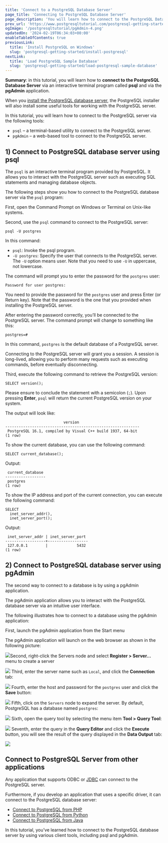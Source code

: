 ```yaml
---
title: 'Connect to a PostgreSQL Database Server'
page_title: 'Connecting to PostgreSQL Database Server'
page_description: 'You will learn how to connect to the PostgreSQL Database Server via client tools including psql and pgAdmin.'
prev_url: 'https://www.postgresqltutorial.com/postgresql-getting-started/connect-to-postgresql-database/'
ogImage: '/postgresqltutorial/pgAdmin-4.png'
updatedOn: '2024-02-19T06:34:03+00:00'
enableTableOfContents: true
previousLink:
  title: 'Install PostgreSQL on Windows'
  slug: 'postgresql-getting-started/install-postgresql'
nextLink:
  title: 'Load PostgreSQL Sample Database'
  slug: 'postgresql-getting-started/load-postgresql-sample-database'
---
```


**Summary**: in this tutorial, you will learn how to **connect to the PostgreSQL Database Server** via an interactive terminal program called **psql** and via the **pgAdmin** application.

When you [install the PostgreSQL database server](install-postgresql 'Install PostgreSQL'), the PostgreSQL installer will also install some useful tools for working with the PostgreSQL server.

In this tutorial, you will learn how to connect to the PostgreSQL server via the following tools:

- `psql` – a terminal\-based utility to connect to the PostgreSQL server.
- `pgAdmin` – a web\-based tool to connect to the PostgreSQL server.

## 1\) Connect to PostgreSQL database server using psql

The `psql` is an interactive terminal program provided by PostgreSQL. It allows you to interact with the PostgreSQL server such as executing SQL statements and managing database objects.

The following steps show you how to connect to the PostgreSQL database server via the `psql` program:

First, open the Command Prompt on Windows or Terminal on Unix\-like systems.

Second, use the `psql` command to connect to the PostgreSQL server:

```shellsql
psql -U postgres
```

In this command:

- `psql`: Invoke the psql program.
- `-U postgres`: Specify the user that connects to the PostgreSQL server. The `-U` option means user. Note that you need to use `-U` in uppercase, not lowercase.

The command will prompt you to enter the password for the `postgres` user:

```shell
Password for user postgres:
```

You need to provide the password for the `postgres` user and press Enter (or Return key). Note that the password is the one that you provided when installing the PostgreSQL server.

After entering the password correctly, you’ll be connected to the PostgreSQL server. The command prompt will change to something like this:

```shell
postgres=#
```

In this command, `postgres` is the default database of a PostgreSQL server.

Connecting to the PostgreSQL server will grant you a session. A session is long-lived, allowing you to perform many requests such as executing commands, before eventually disconnecting.

Third, execute the following command to retrieve the PostgreSQL version:

```plaintext
SELECT version();
```

Please ensure to conclude the statement with a semicolon (`;`). Upon pressing **Enter**, `psql` will return the current PostgreSQL version on your system.

The output will look like:

```
                          version
------------------------------------------------------------
 PostgreSQL 16.1, compiled by Visual C++ build 1937, 64-bit
(1 row)
```

To show the current database, you can use the following command:

```
SELECT current_database();
```

Output:

```
 current_database
------------------
 postgres
(1 row)
```

To show the IP address and port of the current connection, you can execute the following command:

```
SELECT
  inet_server_addr(),
  inet_server_port();
```

Output:

```
 inet_server_addr | inet_server_port
------------------+------------------
 127.0.0.1        |             5432
(1 row)
```

## 2\) Connect to PostgreSQL database server using pgAdmin

The second way to connect to a database is by using a pgAdmin application.

The pgAdmin application allows you to interact with the PostgreSQL database server via an intuitive user interface.

The following illustrates how to connect to a database using the pgAdmin application:

First, launch the pgAdmin application from the Start menu

The pgAdmin application will launch on the web browser as shown in the following picture:

![](/postgresqltutorial/pgAdmin-4.png)Second, right\-click the Servers node and select **Register \> Server…** menu to create a server

![](/postgresqltutorial/Connect-to-PostgreSQL-pgadmin4.png)
Third, enter the server name such as `Local`, and click the **Connection** tab:

![](/postgresqltutorial/Connect-to-PostgreSQL-pgadmin4-server-name.png)
Fourth, enter the host and password for the `postgres` user and click the **Save** button:

![](/postgresqltutorial/Connect-to-PostgreSQL-pgadmin4-connection.png)
Fifth, click on the `Servers` node to expand the server. By default, PostgreSQL has a database named `postgres`:

![](/postgresqltutorial/Connect-to-PostgreSQL-pgadmin4-databases.png)
Sixth, open the query tool by selecting the menu item **Tool \> Query Tool**:

![](/postgresqltutorial/Connect-to-PostgreSQL-pgadmin4-query-tool.png)
Seventh, enter the query in the **Query Editor** and click the **Execute** button, you will see the result of the query displayed in the **Data Output** tab:

![](/postgresqltutorial/Connect-to-PostgreSQL-pgadmin4-execute-query.png)

## Connect to PostgreSQL Server from other applications

Any application that supports ODBC or [JDBC](../postgresql-jdbc) can connect to the PostgreSQL server.

Furthermore, if you develop an application that uses a specific driver, it can connect to the PostgreSQL database server:

- [Connect to PostgreSQL from PHP](../postgresql-php/connect)
- [Connect to PostgreSQL from Python](../postgresql-python/connect)
- [Connect to PostgreSQL from Java](../postgresql-jdbc/connecting-to-postgresql-database)

In this tutorial, you’ve learned how to connect to the PostgreSQL database server by using various client tools, including psql and pgAdmin.
